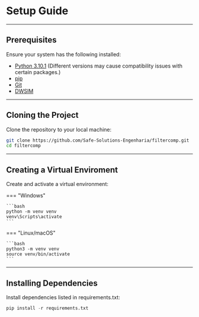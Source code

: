# Setup Guide

---

## Prerequisites

Ensure your system has the following installed:

* [Python 3.10.1](https://www.python.org/ftp/python/3.10.1/) (Different versions may cause compatibility issues with certain packages.)
* [pip](https://pip.pypa.io/en/stable/)
* [Git](https://git-scm.com/)
* [DWSIM](https://dwsim.org/)
---

## Cloning the Project

Clone the repository to your local machine:
```bash 
git clone https://github.com/Safe-Solutions-Engenharia/filtercomp.git
cd filtercomp
```

---

## Creating a Virtual Enviroment


Create and activate a virtual environment:

=== "Windows"

    ```bash
    python -m venv venv
    venv\Scripts\activate
    ```

=== "Linux/macOS"

    ```bash
    python3 -m venv venv
    source venv/bin/activate
    ```

---

## Installing Dependencies

Install dependencies listed in requirements.txt:

```py
pip install -r requirements.txt
```